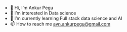 - 👋 Hi, I’m Ankur Pegu
- 👀 I’m interested in Data science
- 🌱 I’m currently learning Full stack data science and AI
- 📫 How to reach me avn.ankurpegu@gmail.com

<!---
AnkurPegu404/AnkurPegu404 is a ✨ special ✨ repository because its `README.md` (this file) appears on your GitHub profile.
You can click the Preview link to take a look at your changes.
--->
